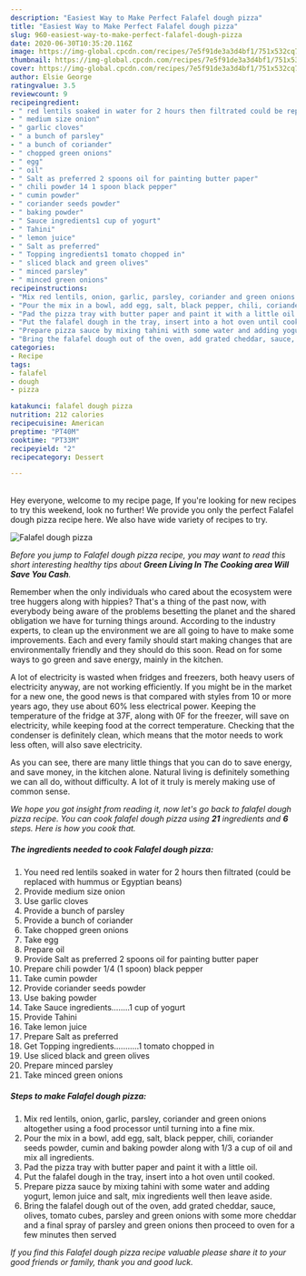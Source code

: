```yaml
---
description: "Easiest Way to Make Perfect Falafel dough pizza"
title: "Easiest Way to Make Perfect Falafel dough pizza"
slug: 960-easiest-way-to-make-perfect-falafel-dough-pizza
date: 2020-06-30T10:35:20.116Z
image: https://img-global.cpcdn.com/recipes/7e5f91de3a3d4bf1/751x532cq70/falafel-dough-pizza-recipe-main-photo.jpg
thumbnail: https://img-global.cpcdn.com/recipes/7e5f91de3a3d4bf1/751x532cq70/falafel-dough-pizza-recipe-main-photo.jpg
cover: https://img-global.cpcdn.com/recipes/7e5f91de3a3d4bf1/751x532cq70/falafel-dough-pizza-recipe-main-photo.jpg
author: Elsie George
ratingvalue: 3.5
reviewcount: 9
recipeingredient:
- " red lentils soaked in water for 2 hours then filtrated could be replaced with hummus or Egyptian beans"
- " medium size onion"
- " garlic cloves"
- " a bunch of parsley"
- " a bunch of coriander"
- " chopped green onions"
- " egg"
- " oil"
- " Salt as preferred 2 spoons oil for painting butter paper"
- " chili powder 14 1 spoon black pepper"
- " cumin powder"
- " coriander seeds powder"
- " baking powder"
- " Sauce ingredients1 cup of yogurt"
- " Tahini"
- " lemon juice"
- " Salt as preferred"
- " Topping ingredients1 tomato chopped in"
- " sliced black and green olives"
- " minced parsley"
- " minced green onions"
recipeinstructions:
- "Mix red lentils, onion, garlic, parsley, coriander and green onions altogether using a food processor until turning into a fine mix."
- "Pour the mix in a bowl, add egg, salt, black pepper, chili, coriander seeds powder, cumin and baking powder along with 1/3 a cup of oil and mix all ingredients."
- "Pad the pizza tray with butter paper and paint it with a little oil."
- "Put the falafel dough in the tray, insert into a hot oven until cooked."
- "Prepare pizza sauce by mixing tahini with some water and adding yogurt, lemon juice and salt, mix ingredients well then leave aside."
- "Bring the falafel dough out of the oven, add grated cheddar, sauce, olives, tomato cubes, parsley and green onions with some more cheddar and a final spray of parsley and green onions then proceed to oven for a few minutes then served"
categories:
- Recipe
tags:
- falafel
- dough
- pizza

katakunci: falafel dough pizza 
nutrition: 212 calories
recipecuisine: American
preptime: "PT40M"
cooktime: "PT33M"
recipeyield: "2"
recipecategory: Dessert

---
```

<br>
Hey everyone, welcome to my recipe page, If you're looking for new recipes to try this weekend, look no further! We provide you only the perfect Falafel dough pizza recipe here. We also have wide variety of recipes to try.
<br>


![Falafel dough pizza](https://img-global.cpcdn.com/recipes/7e5f91de3a3d4bf1/751x532cq70/falafel-dough-pizza-recipe-main-photo.jpg)

<i>Before you jump to Falafel dough pizza recipe, you may want to read this short interesting healthy tips about 
<strong>Green Living In The Cooking area Will Save You Cash</strong>.</i>
</br>

Remember when the only individuals who cared about the ecosystem were tree huggers along with hippies? That's a thing of the past now, with everybody being aware of the problems besetting the planet and the shared obligation we have for turning things around. According to the industry experts, to clean up the environment we are all going to have to make some improvements. Each and every family should start making changes that are environmentally friendly and they should do this soon. Read on for some ways to go green and save energy, mainly in the kitchen.

A lot of electricity is wasted when fridges and freezers, both heavy users of electricity anyway, are not working efficiently. If you might be in the market for a new one, the good news is that compared with styles from 10 or more years ago, they use about 60% less electrical power. Keeping the temperature of the fridge at 37F, along with 0F for the freezer, will save on electricity, while keeping food at the correct temperature. Checking that the condenser is definitely clean, which means that the motor needs to work less often, will also save electricity.

As you can see, there are many little things that you can do to save energy, and save money, in the kitchen alone. Natural living is definitely something we can all do, without difficulty. A lot of it truly is merely making use of common sense.


<i>We hope you got insight from reading it, now let's go back to falafel dough pizza recipe. You can cook falafel dough pizza using <strong>21</strong> ingredients and <strong>6</strong> steps. Here is how you cook that.
</i>

##### The ingredients needed to cook Falafel dough pizza:

1. You need  red lentils soaked in water for 2 hours then filtrated (could be replaced with hummus or Egyptian beans)
1. Provide  medium size onion
1. Use  garlic cloves
1. Provide  a bunch of parsley
1. Provide  a bunch of coriander
1. Take  chopped green onions
1. Take  egg
1. Prepare  oil
1. Provide  Salt as preferred 2 spoons oil for painting butter paper
1. Prepare  chili powder 1/4 (1 spoon) black pepper
1. Take  cumin powder
1. Provide  coriander seeds powder
1. Use  baking powder
1. Take  Sauce ingredients........1 cup of yogurt
1. Provide  Tahini
1. Take  lemon juice
1. Prepare  Salt as preferred
1. Get  Topping ingredients...........1 tomato chopped in
1. Use  sliced black and green olives
1. Prepare  minced parsley
1. Take  minced green onions


##### Steps to make Falafel dough pizza:

1. Mix red lentils, onion, garlic, parsley, coriander and green onions altogether using a food processor until turning into a fine mix.
1. Pour the mix in a bowl, add egg, salt, black pepper, chili, coriander seeds powder, cumin and baking powder along with 1/3 a cup of oil and mix all ingredients.
1. Pad the pizza tray with butter paper and paint it with a little oil.
1. Put the falafel dough in the tray, insert into a hot oven until cooked.
1. Prepare pizza sauce by mixing tahini with some water and adding yogurt, lemon juice and salt, mix ingredients well then leave aside.
1. Bring the falafel dough out of the oven, add grated cheddar, sauce, olives, tomato cubes, parsley and green onions with some more cheddar and a final spray of parsley and green onions then proceed to oven for a few minutes then served


<i>If you find this Falafel dough pizza recipe valuable please share it to your good friends or family, thank you and good luck.</i>
